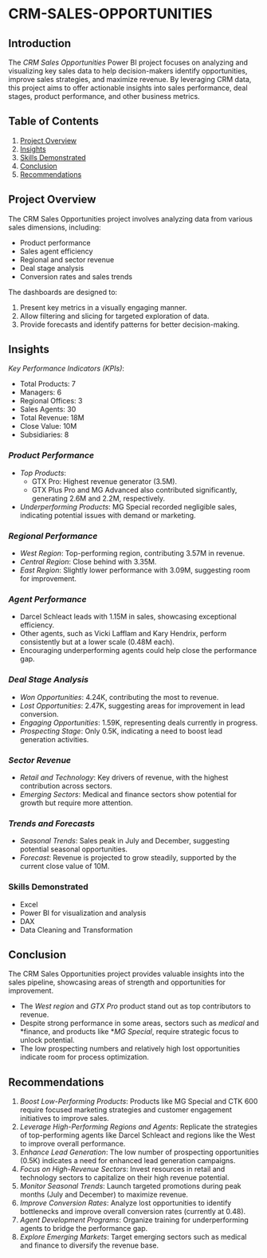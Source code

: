 # CRM-SALES-OPPORTUNITIES

## Introduction
The *CRM Sales Opportunities* Power BI project focuses on analyzing and visualizing key sales data to help decision-makers identify opportunities, improve sales strategies, and maximize revenue. By leveraging CRM data, this project aims to offer actionable insights into sales performance, deal stages, product performance, and other business metrics.

## Table of Contents
1. [Project Overview](#project-overview)  
2. [Insights](#insights)
3. [Skills Demonstrated](#skills-demonstrated)
4. [Conclusion](#conclusion)  
5. [Recommendations](#recommendations)


## Project Overview

The CRM Sales Opportunities project involves analyzing data from various sales dimensions, including:
- Product performance
- Sales agent efficiency
- Regional and sector revenue
- Deal stage analysis
- Conversion rates and sales trends

The dashboards are designed to:
1. Present key metrics in a visually engaging manner.
2. Allow filtering and slicing for targeted exploration of data.
3. Provide forecasts and identify patterns for better decision-making.


## Insights
*Key Performance Indicators (KPIs)*:
- Total Products: 7
- Managers: 6
- Regional Offices: 3
- Sales Agents: 30
- Total Revenue: 18M
- Close Value: 10M
- Subsidiaries: 8


### *Product Performance*
- *Top Products*:  
   - GTX Pro: Highest revenue generator (3.5M).  
   - GTX Plus Pro and MG Advanced also contributed significantly, generating 2.6M and 2.2M, respectively.  
- *Underperforming Products*: MG Special recorded negligible sales, indicating potential issues with demand or marketing.

### *Regional Performance*
- *West Region*: Top-performing region, contributing 3.57M in revenue.  
- *Central Region*: Close behind with 3.35M.  
- *East Region*: Slightly lower performance with 3.09M, suggesting room for improvement.

### *Agent Performance*
- Darcel Schleact leads with 1.15M in sales, showcasing exceptional efficiency.  
- Other agents, such as Vicki Lafflam and Kary Hendrix, perform consistently but at a lower scale (0.48M each).  
- Encouraging underperforming agents could help close the performance gap.

### *Deal Stage Analysis*
- *Won Opportunities*: 4.24K, contributing the most to revenue.  
- *Lost Opportunities*: 2.47K, suggesting areas for improvement in lead conversion.  
- *Engaging Opportunities*: 1.59K, representing deals currently in progress.  
- *Prospecting Stage*: Only 0.5K, indicating a need to boost lead generation activities.

### *Sector Revenue*
- *Retail and Technology*: Key drivers of revenue, with the highest contribution across sectors.  
- *Emerging Sectors*: Medical and finance sectors show potential for growth but require more attention.

### *Trends and Forecasts*
- *Seasonal Trends*: Sales peak in July and December, suggesting potential seasonal opportunities.  
- *Forecast*: Revenue is projected to grow steadily, supported by the current close value of 10M.


### Skills Demonstrated
- Excel
- Power BI for visualization and analysis
- DAX
- Data Cleaning and Transformation
  


## Conclusion
The CRM Sales Opportunities project provides valuable insights into the sales pipeline, showcasing areas of strength and opportunities for improvement.  
- The *West region* and *GTX Pro* product stand out as top contributors to revenue.  
- Despite strong performance in some areas, sectors such as *medical* and *finance, and products like **MG Special*, require strategic focus to unlock potential.  
- The low prospecting numbers and relatively high lost opportunities indicate room for process optimization.  


## Recommendations

1. *Boost Low-Performing Products*: Products like MG Special and CTK 600 require focused marketing strategies and customer engagement initiatives to improve sales.
2. *Leverage High-Performing Regions and Agents*: Replicate the strategies of top-performing agents like Darcel Schleact and regions like the West to improve overall performance.
3. *Enhance Lead Generation*: The low number of prospecting opportunities (0.5K) indicates a need for enhanced lead generation campaigns.
4. *Focus on High-Revenue Sectors*: Invest resources in retail and technology sectors to capitalize on their high revenue potential.
5. *Monitor Seasonal Trends*: Launch targeted promotions during peak months (July and December) to maximize revenue.
6. *Improve Conversion Rates*: Analyze lost opportunities to identify bottlenecks and improve overall conversion rates (currently at 0.48).
7. *Agent Development Programs*: Organize training for underperforming agents to bridge the performance gap.
8. *Explore Emerging Markets*: Target emerging sectors such as medical and finance to diversify the revenue base.


